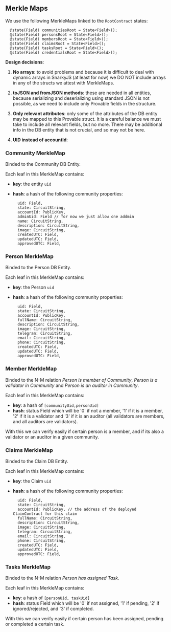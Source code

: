 
## Merkle Maps

We use the following MerkleMaps linked to the `RootContract` states:
~~~
  @state(Field) communitiesRoot = State<Field>();
  @state(Field) personsRoot = State<Field>();
  @state(Field) membersRoot = State<Field>();
  @state(Field) claimsRoot = State<Field>();
  @state(Field) tasksRoot = State<Field>();
  @state(Field) credentialsRoot = State<Field>();
~~~

**Design decisions**: 

1) **No arrays**: to avoid problems and because it is difficult to deal with dynamic arrays in SnarkyJS (at least for now) we DO NOT include arrays in any of the structs we attest with MerkleMaps.

2) **toJSON and fromJSON methods**: these are needed in all entities, because serializing and deserializing using standard JSON is not possible, as we need to include only Provable fields in the structure.

3) **Only relevant attributes**: only some of the attributes of the DB entity may be mapped to this Provable struct. It is a careful balance we must take to include all relevant fields, but no more. There may be additional info in the DB entity that is not crucial, and so may not be here. 

4) **UID instead of accountId**: 

### Community MerkleMap

Binded to the Community DB Entity.

Each leaf in this MerkleMap contains:

- **key**: the entity `uid`
- **hash**: a hash of the following community properties:
    
    ~~~
      uid: Field,
      state: CircuitString, 
      accountId: PublicKey,
      adminUid: Field // for now we just allow one addmin
      name: CircuitString,
      description: CircuitString,
      image: CircuitString,
      createdUTC: Field,
      updatedUTC: Field,
      approvedUTC: Field,
    ~~~

### Person MerkleMap

Binded to the Person DB Entity.

Each leaf in this MerkleMap contains:

- **key**: the Person `uid`
- **hash**: a hash of the following community properties:
    
    ~~~
      uid: Field,
      state: CircuitString, 
      accountId: PublicKey,
      fullName: CircuitString,
      description: CircuitString,
      image: CircuitString,
      telegram: CircuitString,
      email: CircuitString,
      phone: CircuitString,
      createdUTC: Field,
      updatedUTC: Field,
      approvedUTC: Field,
    ~~~

### Member MerkleMap

Binded to the N-M relation _Person is member of Community_, _Person is a validator in Community_ and _Person is an auditor in Community_.

Each leaf in this MerkleMap contains:

- **key**: a hash of `[communityUid,personUid]`
- **hash**: status Field which will be '0' if not a member, '1' if it is a member,  '2' if it is a validator and '3' if it is an auditor (all validators are members, and all auditors are validators).

With this we can verify easily if certain person is a member, and if its also a validator or an auditor in a given community.


### Claims MerkleMap

Binded to the Claim DB Entity.

Each leaf in this MerkleMap contains:

- **key**: the Claim `uid`
- **hash**: a hash of the following community properties:
    
    ~~~
      uid: Field,
      state: CircuitString, 
      accountId: PublicKey, // the address of the deployed ClaimContract for this claim
      fullName: CircuitString,
      description: CircuitString,
      image: CircuitString,
      telegram: CircuitString,
      email: CircuitString,
      phone: CircuitString,
      createdUTC: Field,
      updatedUTC: Field,
      approvedUTC: Field,
    ~~~


### Tasks MerkleMap

Binded to the N-M relation _Person has assigned Task_.

Each leaf in this MerkleMap contains:

- **key**: a hash of `[personUid, taskUid]`
- **hash**: status Field which will be '0' if not assigned, '1' if pending,  '2' if ignored/rejected, and '3' if completed.

With this we can verify easily if certain person has been assigned, pending or completed a certain task.

